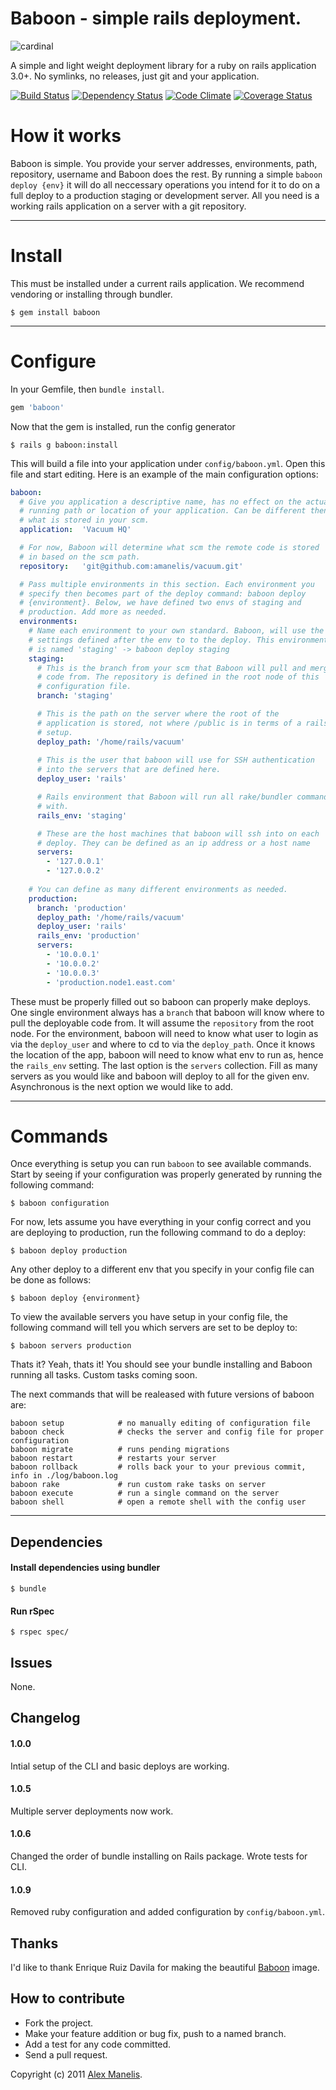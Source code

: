 # Baboon - simple rails deployment.
![cardinal](https://alexweb.s3.amazonaws.com/baboon.png)

A simple and light weight deployment library for a ruby on rails application 3.0+. No symlinks, no releases, just git and your application. 

[![Build Status](https://secure.travis-ci.org/amanelis/baboon.png)](http://travis-ci.org/amanelis/baboon)
[![Dependency Status](https://gemnasium.com/amanelis/baboon.png)](https://gemnasium.com/amanelis/baboon)
[![Code Climate](https://codeclimate.com/github/amanelis/baboon.png)](https://codeclimate.com/github/amanelis/baboon)
[![Coverage Status](https://coveralls.io/repos/amanelis/baboon/badge.png?branch=master)](https://coveralls.io/r/amanelis/baboon)


# How it works
Baboon is simple. You provide your server addresses, environments, path, repository, username and Baboon does the rest. By running a simple `baboon deploy {env}` it will do all neccessary operations you intend for it to do on a full deploy to a production staging or development server. All you need is a working rails application on a server with a git repository.

---
# Install
This must be installed under a current rails application. We recommend vendoring or installing through bundler.

	$ gem install baboon

---
# Configure

In your Gemfile, then `bundle install`.

```rb
gem 'baboon'
```
	
Now that the gem is installed, run the config generator

	$ rails g baboon:install

This will build a file into your application under `config/baboon.yml`. Open this file and start editing. Here is an example of the main configuration options:
```yaml
baboon:
  # Give you application a descriptive name, has no effect on the actual
  # running path or location of your application. Can be different then
  # what is stored in your scm.
  application:  'Vacuum HQ'

  # For now, Baboon will determine what scm the remote code is stored 
  # in based on the scm path. 
  repository:   'git@github.com:amanelis/vacuum.git'

  # Pass multiple environments in this section. Each environment you 
  # specify then becomes part of the deploy command: baboon deploy  
  # {environment}. Below, we have defined two envs of staging and 
  # production. Add more as needed.
  environments:
    # Name each environment to your own standard. Baboon, will use the 
    # settings defined after the env to to the deploy. This environment 
    # is named 'staging' -> baboon deploy staging
    staging:
      # This is the branch from your scm that Baboon will pull and merge 
      # code from. The repository is defined in the root node of this 
      # configuration file.
      branch: 'staging'

      # This is the path on the server where the root of the 
      # application is stored, not where /public is in terms of a rails
      # setup.
      deploy_path: '/home/rails/vacuum'
 
      # This is the user that baboon will use for SSH authentication
      # into the servers that are defined here. 
      deploy_user: 'rails'

      # Rails environment that Baboon will run all rake/bundler commands
      # with.
      rails_env: 'staging'

      # These are the host machines that baboon will ssh into on each
      # deploy. They can be defined as an ip address or a host name
      servers:
        - '127.0.0.1'
        - '127.0.0.2'
          
    # You can define as many different environments as needed. 
    production:
      branch: 'production'
      deploy_path: '/home/rails/vacuum'
      deploy_user: 'rails'
      rails_env: 'production'
      servers:
        - '10.0.0.1'
        - '10.0.0.2'
        - '10.0.0.3'
        - 'production.node1.east.com'
```	
	
These must be properly filled out so baboon can properly make deploys. One single environment always has a `branch` that baboon will know where to pull the deployable code from. It will assume the `repository` from the root node. For the environment, baboon will need to know what user to login as via the `deploy_user` and where to cd to via the `deploy_path`. Once it knows the location of the app, baboon will need to know what env to run as, hence the `rails_env` setting. The last option is the `servers` collection. Fill as many servers as you would like and baboon will deploy to all for the given env. Asynchronous is the next option we would like to add.

---
# Commands
Once everything is setup you can run `baboon` to see available commands. Start by seeing if your configuration was properly generated by running the following command:

	$ baboon configuration
	
For now, lets assume you have everything in your config correct and you are deploying to production, run the following command to do a deploy:

	$ baboon deploy production
	
Any other deploy to a different env that you specify in your config file can be done as follows:

	$ baboon deploy {environment}
	
To view the available servers you have setup in your config file, the following command will tell you which servers are set to be deploy to:

	$ baboon servers production
	
Thats it? Yeah, thats it! You should see your bundle installing and Baboon running all tasks. Custom tasks coming soon.

The next commands that will be realeased with future versions of baboon are:


  	baboon setup    		# no manually editing of configuration file
	baboon check 		    # checks the server and config file for proper configuration
	baboon migrate 		  	# runs pending migrations
	baboon restart 		  	# restarts your server
	baboon rollback 	  	# rolls back your to your previous commit, info in ./log/baboon.log
	baboon rake 			# run custom rake tasks on server
	baboon execute 			# run a single command on the server
	baboon shell	 		# open a remote shell with the config user


---
## Dependencies
#### Install dependencies using bundler  
    $ bundle
  
#### Run rSpec  
    $ rspec spec/

## Issues
  None.

## Changelog
#### 1.0.0
Intial setup of the CLI and basic deploys are working.

#### 1.0.5
Multiple server deployments now work.

#### 1.0.6
Changed the order of bundle installing on Rails package. Wrote tests for CLI.

#### 1.0.9
Removed ruby configuration and added configuration by `config/baboon.yml`.

## Thanks
I'd like to thank Enrique Ruiz Davila for making the beautiful [Baboon](http://www.behance.net/davila) image. 

## How to contribute
 
* Fork the project.
* Make your feature addition or bug fix, push to a named branch.
* Add a test for any code committed.
* Send a pull request.

Copyright (c) 2011 [Alex Manelis](http://twitter.com/amanelis). 
